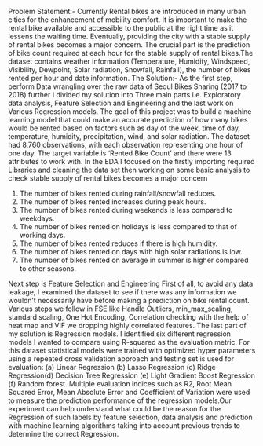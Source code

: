 Problem Statement:-	
Currently Rental bikes are introduced in many urban cities for the enhancement of mobility comfort. It is important to make the rental bike available and accessible to the public at the right time as it lessens the waiting time. Eventually, providing the city with a stable supply of rental bikes becomes a major concern. The crucial part is the prediction of bike count required at each hour for the stable supply of rental bikes.The dataset contains weather information (Temperature, Humidity, Windspeed, Visibility, Dewpoint, Solar radiation, Snowfall, Rainfall), the number of bikes rented per hour and date information.
The Solution:-
As the first step, perform Data wrangling over the raw data of  Seoul Bikes Sharing (2017 to 2018) further I divided my solution  into Three main parts i.e. Exploratory data analysis, Feature Selection and Engineering and the last work on Various Regression models.
The goal of this project was to build a machine learning model that could make an accurate prediction of how many bikes would be rented based on factors such as day of the week, time of day, temperature, humidity, precipitation, wind, and solar radiation. The dataset had 8,760 observations, with each observation representing one hour of one day. The target variable is ‘Rented Bike Count’ and there were 13 attributes to work with.
In the EDA I focused on the firstly importing required Libraries and cleaning the data set then working on some basic analysis to check stable supply of rental bikes becomes a major concern
1. The number of bikes rented during rainfall/snowfall reduces.
2. The number of bikes rented increases during peak hours.
3. The number of bikes rented during weekends is less compared to weekdays.
4. The number of bikes rented on holidays is less compared to that of working days.
5. The number of bikes rented reduces if there is high humidity.
6. The number of bikes rented on days with high solar radiations is low.
7. The number of bikes rented on average in summer is higher compared to other seasons.

Next step is Feature Selection and Engineering First of all, to avoid any data leakage, I examined the dataset to see if there was any information we wouldn’t necessarily have before making a prediction on bike rental count. Various steps we follow in FSE like Handle Outliers, min_max_scaling, standard scaling, One Hot Encoding, Correlation checking with the help of heat map and VIF we dropping highly correlated features.
The last part of my solution is Regression models. I identified six different regression models I wanted to compare using R-squared as the evaluation metric. For this dataset statistical models were trained with optimized hyper parameters using a repeated cross validation approach and testing set is used for evaluation: (a) Linear Regression (b) Lasso Regression (c) Ridge Regression(d) Decision Tree Regression (e) Light Gradient Boost Regression (f) Random forest. Multiple evaluation indices such as R2, Root Mean Squared Error, Mean Absolute Error and Coefficient of Variation were used to measure the prediction performance of the regression models.Our experiment can help understand what could be the reason for the Regression of such labels by feature selection, data analysis and prediction with machine learning algorithms taking into account previous trends to determine the correct Regression.

